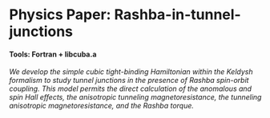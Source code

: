 # Physics Paper: Rashba-in-tunnel-junctions

#### Tools: Fortran + libcuba.a

*We develop the simple cubic tight-binding Hamiltonian within the Keldysh formalism to study
tunnel junctions in the presence of Rashba spin-orbit coupling. This model permits the direct
calculation of the anomalous and spin Hall effects, the anisotropic tunneling magnetoresistance, the
tunneling anisotropic magnetoresistance, and the Rashba torque.*
